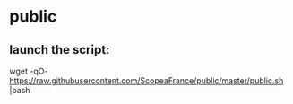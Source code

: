 # public

## launch the script:
wget -qO- https://raw.githubusercontent.com/ScopeaFrance/public/master/public.sh |bash
